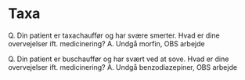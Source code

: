 # Taxa
Q. Din patient er taxachauffør og har svære smerter. Hvad er dine overvejelser ift. medicinering?
A. Undgå morfin, OBS arbejde

Q. Din patient er buschauffør og har svært ved at sove. Hvad er dine overvejelser ift. medicinering?
A. Undgå benzodiazepiner, OBS arbejde

<!-- #anki/tag/med/gp #anki/deck/Medicine -->

<!-- {BearID:627A359B-DCF5-4CE3-A4EB-779A7CF6ADBE-7959-00000922AF031FE2} -->

